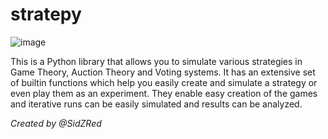 # stratepy
![image](https://github.com/SidZRed/stratepy/assets/141948050/6c931c67-fa86-4e82-bb52-c9b62a8110cd)


This is a Python library that allows you to simulate various strategies in Game Theory, Auction Theory and Voting systems.
It has an extensive set of builtin functions which help you easily create and simulate a strategy or even play them as an experiment.
They enable easy creation of the games and iterative runs can be easily simulated and results can be analyzed.

_Created by @SidZRed_
